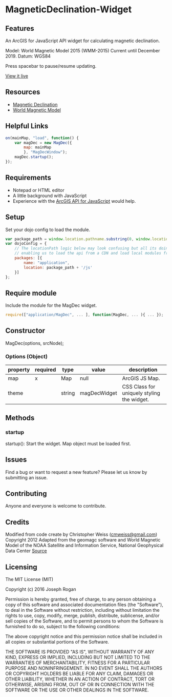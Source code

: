 # MagneticDeclination-Widget

## Features
An ArcGIS for JavaScript API widget for calculating magnetic declination.

Model: World Magnetic Model 2015 (WMM-2015)  Current until December 2019.
Datum: WGS84

Press spacebar to pause/resume updating.

[View it live](http://joerogan.ca/maps/joegis/)

## Resources
* [Magnetic Declination](http://geomag.nrcan.gc.ca/mag_fld/magdec-en.php)
* [World Magnetic Model](https://www.ngdc.noaa.gov/geomag/WMM/)

## Helpful Links

```javascript
on(mainMap, "load", function() {
    var magDec = new MagDec({
        map: mainMap
        }, "MagDecWindow");
    magDec.startup();
});
```

## Requirements
* Notepad or HTML editor
* A little background with JavaScript
* Experience with the [ArcGIS API for JavaScript](https://developers.arcgis.com/javascript/) would help.

## Setup
Set your dojo config to load the module.

```javascript
var package_path = window.location.pathname.substring(0, window.location.pathname.lastIndexOf('/'));
var dojoConfig = {
    // The locationPath logic below may look confusing but all its doing is
    // enabling us to load the api from a CDN and load local modules from the correct location.
    packages: [{
        name: "application",
        location: package_path + '/js'
    }]
};
```

## Require module
Include the module for the MagDec widget.

```javascript
require(["application/MagDec", ... ], function(MagDec, ... ){ ... });
```

## Constructor
MagDec(options, srcNode);

### Options (Object)
|property|required|type|value|description|
|---|---|---|---|---|
|map|x|Map|null|ArcGIS JS Map.|
|theme||string|magDecWidget|CSS Class for uniquely styling the widget.|

## Methods
### startup
startup(): Start the widget.  Map object must be loaded first.

## Issues
Find a bug or want to request a new feature?  Please let us know by submitting an issue.

## Contributing
Anyone and everyone is welcome to contribute.

## Credits
Modified from code create by Christopher Weiss (cmweiss@gmail.com) Copyright 2012
Adapted from the geomagc software and World Magnetic Model of the NOAA
Satellite and Information Service, National Geophysical Data Center
[Source](http://www.ngdc.noaa.gov/geomag/WMM/DoDWMM.shtml)

## Licensing
The MIT License (MIT)

Copyright (c) 2016 Joseph Rogan

Permission is hereby granted, free of charge, to any person obtaining a copy
of this software and associated documentation files (the "Software"), to deal
in the Software without restriction, including without limitation the rights
to use, copy, modify, merge, publish, distribute, sublicense, and/or sell
copies of the Software, and to permit persons to whom the Software is
furnished to do so, subject to the following conditions:

The above copyright notice and this permission notice shall be included in all
copies or substantial portions of the Software.

THE SOFTWARE IS PROVIDED "AS IS", WITHOUT WARRANTY OF ANY KIND, EXPRESS OR
IMPLIED, INCLUDING BUT NOT LIMITED TO THE WARRANTIES OF MERCHANTABILITY,
FITNESS FOR A PARTICULAR PURPOSE AND NONINFRINGEMENT. IN NO EVENT SHALL THE
AUTHORS OR COPYRIGHT HOLDERS BE LIABLE FOR ANY CLAIM, DAMAGES OR OTHER
LIABILITY, WHETHER IN AN ACTION OF CONTRACT, TORT OR OTHERWISE, ARISING FROM,
OUT OF OR IN CONNECTION WITH THE SOFTWARE OR THE USE OR OTHER DEALINGS IN THE
SOFTWARE.

